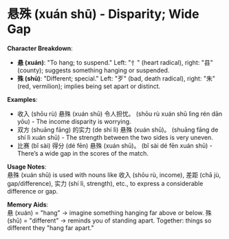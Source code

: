 # **悬殊 (xuán shū) - Disparity; Wide Gap**

**Character Breakdown**:  
- **悬 (xuán)**: "To hang; to suspend." Left: "忄" (heart radical), right: "县" (county); suggests something hanging or suspended.  
- **殊 (shū)**: "Different; special." Left: "歹" (bad, death radical), right: "朱" (red, vermilion); implies being set apart or distinct.

**Examples**:  
- 收入 (shōu rù) 悬殊 (xuán shū) 令人担忧。 (shōu rù xuán shū lìng rén dān yōu) - The income disparity is worrying.  
- 双方 (shuāng fāng) 的实力 (de shí lì) 悬殊 (xuán shū)。 (shuāng fāng de shí lì xuán shū) - The strength between the two sides is very uneven.  
- 比赛 (bǐ sài) 得分 (dé fēn) 悬殊 (xuán shū)。 (bǐ sài dé fēn xuán shū) - There’s a wide gap in the scores of the match.

**Usage Notes**:  
悬殊 (xuán shū) is used with nouns like 收入 (shōu rù, income), 差距 (chā jù, gap/difference), 实力 (shí lì, strength), etc., to express a considerable difference or gap.

**Memory Aids**:  
悬 (xuán) = "hang" → imagine something hanging far above or below. 殊 (shū) = "different" → reminds you of standing apart. Together: things so different they "hang far apart."